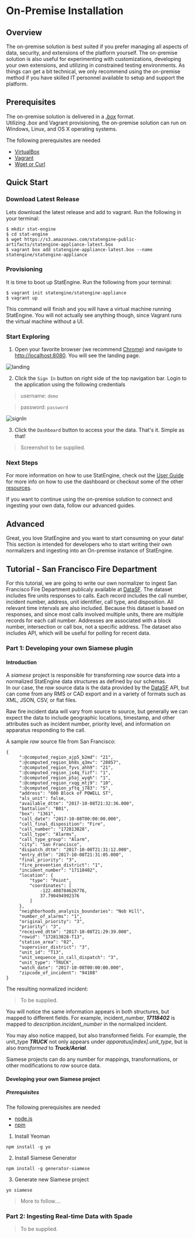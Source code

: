# On-Premise Installation

## Overview

The on-premise solution is best suited if you prefer managing all aspects of data, security, and extensions of the platform yourself. The on-premise solution is also useful for experimenting with customizations, developing your own extensions, and utilizing in constrained testing environments. As things can get a bit technical, we only recommend using the on-premise method if you have skilled IT personnel available to setup and support the platform.


## Prerequisites

The on-premise solution is delivered in a [*.box*](https://www.vagrantup.com/docs/boxes/format.html) format.  
Utilizing *.box* and Vagrant provisioning, the on-premise solution can run on Windows, Linux, and OS X operating systems.

The following prerequisites are needed

* [VirtualBox](https://www.virtualbox.org/wiki/Downloads)
* [Vagrant](https://www.vagrantup.com/downloads.html)
* [Wget or Curl](https://www.vagrantup.com/downloads.html)

## Quick Start

### Download Latest Release

Lets download the latest release and add to vagrant.
Run the following in your terminal:
```
$ mkdir stat-engine
$ cd stat-engine
$ wget https://s3.amazonaws.com/statengine-public-artifacts/statengine-appliance-latest.box
$ vagrant box add statengine-appliance-latest.box --name statengine/statengine-appliance
```

### Provisioning

It is time to boot up StatEngine.
Run the following from your terminal:
```
$ vagrant init statengine/statengine-appliance
$ vagrant up
```
This command will finish and you will have a virtual machine running StatEngine. You will not actually see anything though, since Vagrant runs the virtual machine without a UI.

### Start Exploring

1.  Open your favorite browser (we recommend [Chrome](https://www.google.com/chrome/)) and navigate to [http://localhost:8080](http://localhost:8080).  You will see the landing page.  

  ![landing](assets/landing.png)

2.  Click the ```Sign In``` button on right side of the top navigation bar.  Login to the application using the following credentials

  > username: ```demo```

  > password: ```password```

  ![signIn](assets/signIn.png)

3.  Click the ```Dashboard``` button to access your the data.  That's it. Simple as that!

  > Screenshot to be supplied.

### Next Steps

For more information on how to use StatEngine, check out the [User Guide](userGuide.md) for more info on how to use the dashboard or checkout some of the other [resources](resources).  

If you want to continue using the on-premise solution to connect and ingesting your own data, follow our advanced guides.


## Advanced

Great, you love StatEngine and you want to start consuming on your data!  This section is intended for developers who to start writing their own normalizers and
ingesting into an On-premise instance of StatEngine.  

## Tutorial - San Francisco Fire Department

For this tutorial, we are going to write our own normalizer to ingest San Francisco Fire Department publicaly available at [DataSF](https://datasf.org/).  The dataset includes fire units responses to calls. Each record includes the call number, incident number, address, unit identifier, call type, and disposition. All relevant time intervals are also included. Because this dataset is based on responses, and since most calls involved multiple units, there are multiple records for each call number. Addresses are associated with a block number, intersection or call box, not a specific address.  The dataset also includes API, which will be useful for polling for recent data.

### Part 1:  Developing your own Siamese plugin

#### Introduction
A *siamese* project is responsible for transforming *raw* source data into a normalized StatEngine data structures as defined by our schemas.  
In our case, the *raw* source data is the data provided by the [DataSF](https://datasf.org/) API, but can come from any RMS or CAD export and in a variety of formats such as XML, JSON, CSV, or flat files.  

Raw fire incident data will vary from source to source, but generally we can expect the data to include geographic locations, timestamp, and other attributes such as incident number, priority level, and information on apparatus responding to the call.

A sample *raw* source file from San Francisco:
```
{
     ":@computed_region_ajp5_b2md": "21",
     ":@computed_region_bh8s_q3mv": "28857",
     ":@computed_region_fyvs_ahh9": "21",
     ":@computed_region_jx4q_fizf": "1",
     ":@computed_region_p5aj_wyqh": "1",
     ":@computed_region_rxqg_mtj9": "10",
     ":@computed_region_yftq_j783": "5",
     "address": "600 Block of POWELL ST",
     "als_unit": false,
     "available_dttm": "2017-10-08T21:32:36.000",
     "battalion": "B01",
     "box": "1361",
     "call_date": "2017-10-08T00:00:00.000",
     "call_final_disposition": "Fire",
     "call_number": "172813828",
     "call_type": "Alarms",
     "call_type_group": "Alarm",
     "city": "San Francisco",
     "dispatch_dttm": "2017-10-08T21:31:12.000",
     "entry_dttm": "2017-10-08T21:31:05.000",
     "final_priority": "3",
     "fire_prevention_district": "1",
     "incident_number": "17118402",
     "location": {
         "type": "Point",
         "coordinates": [
             -122.408784626776,
             37.790494992376
         ]
     },
     "neighborhoods_analysis_boundaries": "Nob Hill",
     "number_of_alarms": "1",
     "original_priority": "3",
     "priority": "3",
     "received_dttm": "2017-10-08T21:29:39.000",
     "rowid": "172813828-T13",
     "station_area": "02",
     "supervisor_district": "3",
     "unit_id": "T13",
     "unit_sequence_in_call_dispatch": "3",
     "unit_type": "TRUCK",
     "watch_date": "2017-10-08T00:00:00.000",
     "zipcode_of_incident": "94108"
}
```
The resulting normalized incident:
> To be supplied.

You will notice the same information appears in both structures, but mapped to different fields.  For example, incident_number, ***17118402*** is mapped to *description.incident_number* in the normalized incident.

You may also notice mapped, but also transformed fields.  For example, the unit_type ***TRUCK*** not only appears under *apparatus[index].unit_type*, but is also *transformed* to ***Truck/Aerial***.

Siamese projects can do any number for mappings, transformations, or other modifications to *raw* source data.

#### Developing your own Siamese project

##### Prerequisites

The following prerequisites are needed

* [node.js](https://nodejs.org/en/)
* [npm](https://www.npmjs.com/get-npm)


1. Install Yeoman

  ```
  npm install -g yo
  ```

2. Install Siamese Generator
  ```
  npm install -g generator-siamese
  ```

3. Generate new Siamese project
  ```
  yo siamese
  ```

> More to follow....


### Part 2:  Ingesting Real-time Data with Spade

> To be supplied.
